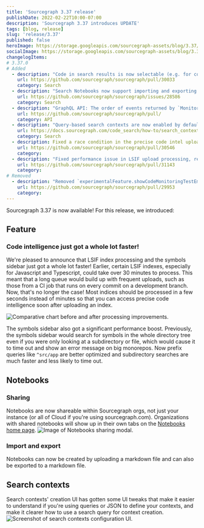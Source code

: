 ```yaml
---
title: 'Sourcegraph 3.37 release'
publishDate: 2022-02-22T10:00-07:00
description: 'Sourcegraph 3.37 introduces UPDATE'
tags: [blog, release]
slug: 'release/3.37'
published: false
heroImage: https://storage.googleapis.com/sourcegraph-assets/blog/3.37/sourcegraph-3-37-release.png
socialImage: https://storage.googleapis.com/sourcegraph-assets/blog/3.37/sourcegraph-3-37-release.png
changelogItems:
# 3.37.0
# Added
  - description: "Code in search results is now selectable (e.g. for copying). Just clicking on the code continues to open the corresponding file as it did before."
    url: https://github.com/sourcegraph/sourcegraph/pull/30033
    category: Search
  - description: "Search Notebooks now support importing and exporting Markdown-formatted files."
    url: https://github.com/sourcegraph/sourcegraph/issues/28586
    category: Search
  - description: "GraphQL API: The order of events returned by `MonitorTriggerEventConnection` has been reversed so newer events are returned first. The `after` parameter has been modified accordingly to return events older the one specified, to allow for pagination. TODO"
    url: https://github.com/sourcegraph/sourcegraph/pull/
    category: API
  - description: "Query-based search contexts are now enabled by default as a beta feature, making it easier to scope queries for monorepos or large codebases."
    url: https://docs.sourcegraph.com/code_search/how-to/search_contexts#beta-query-based-search-contexts
    category: Search
  - description: Fixed a race condition in the precise code intel upload expirer process that prematurely expired new uploads.
    url: https://github.com/sourcegraph/sourcegraph/pull/30546
    category:
  - description: "Fixed performance issue in LSIF upload processing, reducing the latency between uploading an LSIF index and accessing precise code intel in the UI. ([#30978](https://github.com/sourcegraph/sourcegraph/pull/30978), #31143)"
    url: https://github.com/sourcegraph/sourcegraph/pull/31143
    category:
# Removed
  - description: "Removed `experimentalFeature.showCodeMonitoringTestEmailButton`. Test emails can still be sent by editing the code monitor and expanding the \"Send email notification\" section."
    url: https://github.com/sourcegraph/sourcegraph/pull/29953
    category:
---
```


Sourcegraph 3.37 is now available! For this release, we introduced:

## Feature

### Code intelligence just got a whole lot faster!

We're pleased to announce that LSIF index processing and the symbols sidebar just got a whole lot faster! Earlier, certain LSIF indexes, especially for Javascript and Typescript, could take over 30 minutes to process. This meant that a long queue would build up with frequent uploads, such as those from a CI job that runs on every commit on a development branch. Now, that's no longer the case! Most indices should be processed in a few seconds instead of minutes so that you can access precise code intelligence soon after uploading an index.

<img class="blog-image" title="LSIF upload speedup" alt="Comparative chart before and after processing improvements." src="https://storage.googleapis.com/sourcegraph-assets/blog/3.37/lsif-upload-speedup.png">

The symbols sidebar also got a significant performance boost. Previously, the symbols sidebar would search for symbols in the whole directory tree even if you were only looking at a subdirectory or file, which would cause it to time out and show an error message on big monorepos. Now prefix queries like `^src/app` are better optimized and subdirectory searches are much faster and less likely to time out.

## Notebooks

### Sharing

Notebooks are now shareable within Sourcegraph orgs, not just your instance (or all of Cloud if you're using sourcegraph.com). Organizations with shared notebooks will show up in their own tabs on the [Notebooks home page](https://sourcegraph.com/notebooks).
<img class="blog-image" title="Notebooks sharing" alt="Image of Notebooks sharing modal." src="https://storage.googleapis.com/sourcegraph-assets/docs/images/notebooks/notebook_sharing.png">

### Import and export

Notebooks can now be created by uploading a markdown file and can also be exported to a markdown file.

## Search contexts

Search contexts' creation UI has gotten some UI tweaks that make it easier to understand if you're using queries or JSON to define your contexts, and make it clearer how to use a search query for context creation.
<img class="blog-image" title="Search contexts type selection" alt="Screenshot of search contexts configuration UI." src="https://storage.googleapis.com/sourcegraph-assets/docs/images/search_contexts/select_context_type.png">
